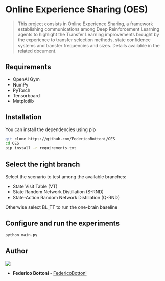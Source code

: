 # Online Experience Sharing (OES)

> This project consists in Online Experience Sharing, a framework establishing communications among Deep Reinforcement Learning agents to highlight the Transfer Learning improvements brought by the experience to transfer selection methods, state confidence systems and transfer frequencies and sizes. Details available in the related document.

## Requirements

* OpenAI Gym
* NumPy
* PyTorch
* Tensorboard
* Matplotlib

## Installation
You can install the dependencies using pip
```bash
git clone https://github.com/FedericoBottoni/OES
cd OES
pip install -r requirements.txt
```

## Select the right branch
Select the scenario to test among the available branches:
* State Visit Table (VT)
* State Random Network Distillation (S-RND)
* State-Action Random Network Distillation (Q-RND)

Otherwise select BL_TT to run the one-brain baseline 


## Configure and run the experiments


```bash
python main.py
```

## Author
<a href="https://github.com/FedericoBottoni/OES/graphs/contributors">
  <img src="https://contributors-img.web.app/image?repo=FedericoBottoni/OES" />
</a>

* **Federico Bottoni** - [FedericoBottoni](https://github.com/federicobottoni)
